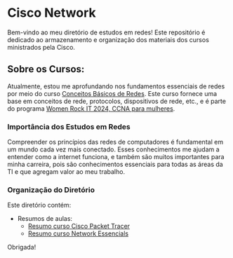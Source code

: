 # Cisco Network

Bem-vindo ao meu diretório de estudos em redes! Este repositório é dedicado ao armazenamento e organização dos materiais dos cursos ministrados pela Cisco.

## Sobre os Cursos:

Atualmente, estou me aprofundando nos fundamentos essenciais de redes por meio do curso [Conceitos Básicos de Redes](https://skillsforall.com/course/networking-basics?courseLang=pt-BR&instance_id=e011e87c-5427-43b6-9be3-1216bd69559a). Este curso fornece uma base em conceitos de rede, protocolos, dispositivos de rede, etc., e é parte do programa [Women Rock IT 2024, CCNA para mulheres](https://community.cisco.com/t5/women-rock-it-brasil/pr%C3%A9-requisitos-e-como-se-inscrever-no-women-rock-it-2024/td-p/4569046).

### Importância dos Estudos em Redes
Compreender os princípios das redes de computadores é fundamental em um mundo cada vez mais conectado. Esses conhecimentos me ajudam a entender como a internet funciona, e também são muitos importantes para minha carreira, pois são conhecimentos essenciais para todas as áreas da TI e que agregam valor ao meu trabalho.

### Organização do Diretório
Este diretório contém:

* Resumos de aulas:
  * [Resumo curso Cisco Packet Tracer](https://github.com/micvet/cisco_network/blob/main/packet-tracer-course/Resumo.MD)
  * [Resumo curso Network Essencials](https://github.com/micvet/cisco_network/tree/main/networking-concepts-course)
    
Obrigada!


